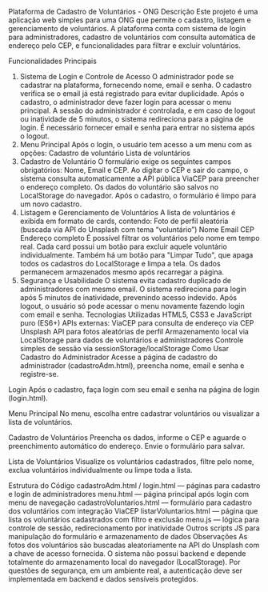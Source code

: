 Plataforma de Cadastro de Voluntários - ONG
Descrição
Este projeto é uma aplicação web simples para uma ONG que permite o cadastro, listagem e gerenciamento de voluntários. A plataforma conta com sistema de login para administradores, cadastro de voluntários com consulta automática de endereço pelo CEP, e funcionalidades para filtrar e excluir voluntários.

Funcionalidades Principais
1. Sistema de Login e Controle de Acesso
O administrador pode se cadastrar na plataforma, fornecendo nome, email e senha.
O cadastro verifica se o email já está registrado para evitar duplicidade.
Após o cadastro, o administrador deve fazer login para acessar o menu principal.
A sessão do administrador é controlada, e em caso de logout ou inatividade de 5 minutos, o sistema redireciona para a página de login.
É necessário fornecer email e senha para entrar no sistema após o logout.
2. Menu Principal
Após o login, o usuário tem acesso a um menu com as opções:
Cadastro de voluntário
Lista de voluntários
3. Cadastro de Voluntário
O formulário exige os seguintes campos obrigatórios: Nome, Email e CEP.
Ao digitar o CEP e sair do campo, o sistema consulta automaticamente a API pública ViaCEP para preencher o endereço completo.
Os dados do voluntário são salvos no LocalStorage do navegador.
Após o cadastro, o formulário é limpo para um novo cadastro.
4. Listagem e Gerenciamento de Voluntários
A lista de voluntários é exibida em formato de cards, contendo:
Foto de perfil aleatória (buscada via API do Unsplash com tema “voluntário”)
Nome
Email
CEP
Endereço completo
É possível filtrar os voluntários pelo nome em tempo real.
Cada card possui um botão para excluir aquele voluntário individualmente.
Também há um botão para "Limpar Tudo", que apaga todos os cadastros do LocalStorage e limpa a tela.
Os dados permanecem armazenados mesmo após recarregar a página.
5. Segurança e Usabilidade
O sistema evita cadastro duplicado de administradores com mesmo email.
O sistema redireciona para login após 5 minutos de inatividade, prevenindo acesso indevido.
Após logout, o usuário só pode acessar o menu novamente fazendo login com email e senha.
Tecnologias Utilizadas
HTML5, CSS3 e JavaScript puro (ES6+)
APIs externas:
ViaCEP para consulta de endereço via CEP
Unsplash API para fotos aleatórias de perfil
Armazenamento local via LocalStorage para dados de voluntários e administradores
Controle simples de sessão via sessionStorage/localStorage
Como Usar
Cadastro do Administrador
Acesse a página de cadastro do administrador (cadastroAdm.html), preencha nome, email e senha e registre-se.

Login
Após o cadastro, faça login com seu email e senha na página de login (login.html).

Menu Principal
No menu, escolha entre cadastrar voluntários ou visualizar a lista de voluntários.

Cadastro de Voluntários
Preencha os dados, informe o CEP e aguarde o preenchimento automático do endereço. Envie o formulário para salvar.

Lista de Voluntários
Visualize os voluntários cadastrados, filtre pelo nome, exclua voluntários individualmente ou limpe toda a lista.

Estrutura do Código
cadastroAdm.html / login.html — páginas para cadastro e login de administradores
menu.html — página principal após login com menu de navegação
cadastroVoluntarios.html — formulário para cadastro dos voluntários com integração ViaCEP
listarVoluntarios.html — página que lista os voluntários cadastrados com filtro e exclusão
menu.js — lógica para controle de sessão, redirecionamento por inatividade
Outros scripts JS para manipulação do formulário e armazenamento de dados
Observações
As fotos dos voluntários são buscadas aleatoriamente na API do Unsplash com a chave de acesso fornecida.
O sistema não possui backend e depende totalmente do armazenamento local do navegador (LocalStorage).
Por questões de segurança, em um ambiente real, a autenticação deve ser implementada em backend e dados sensíveis protegidos.
